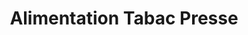 ---
title: "Alimentation Tabac Presse"
url: /puissalicon/alimentation-tabac-presse/
shop: Zeitungen
---